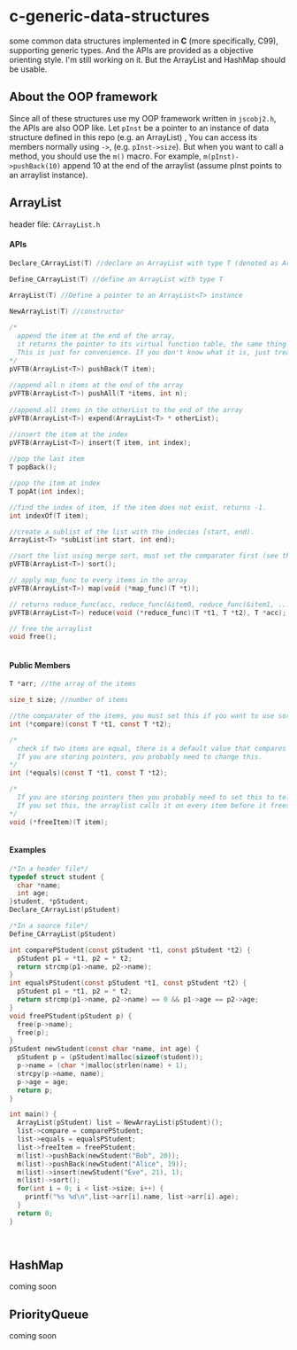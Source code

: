 # c-generic-data-structures
some common data structures implemented in **C** (more specifically, C99), supporting generic types.
And the APIs are provided as a objective orienting style.
I'm still working on it. But the ArrayList and HashMap should be usable.
## About the OOP framework
Since all of these structures use my OOP framework written in ```jscobj2.h```, the APIs are also OOP like.
Let ```pInst``` be a pointer to an instance of data structure defined in this repo (e.g. an ArrayList) , 
You can access its members normally using ```->```, (e.g. ```pInst->size```).
But when you want to call a method, you should use the ```m()``` macro. 
For example, ```m(pInst)->pushBack(10)``` 
append 10 at the end of the arraylist (assume pInst points to an arraylist instance).
## ArrayList
header file: ```CArrayList.h```
#### APIs
```c
Declare_CArrayList(T) //declare an ArrayList with type T (denoted as ArrayList<T>)

Define_CArrayList(T) //define an ArrayList with type T

ArrayList(T) //Define a pointer to an ArrayList<T> instance
  
NewArrayList(T) //constructor

```
```c
/*
  append the item at the end of the array,
  it returns the pointer to its virtual function table, the same thing returnd by m(), so that you can use it to call another method.
  This is just for convenience. If you don't know what it is, just treat pVFTB(ArrayList<T>) as void.
*/
pVFTB(ArrayList<T>) pushBack(T item); 
  
//append all n items at the end of the array
pVFTB(ArrayList<T>) pushAll(T *items, int n); 
  
//append all items in the otherList to the end of the array
pVFTB(ArrayList<T>) expend(ArrayList<T> * otherList); 

//insert the item at the index
pVFTB(ArrayList<T>) insert(T item, int index); 
  
//pop the last item
T popBack();

//pop the item at index
T popAt(int index);

//find the index of item, if the item does not exist, returns -1.
int indexOf(T item); 

//create a sublist of the list with the indecies [start, end). 
ArrayList<T> *subList(int start, int end); 

//sort the list using merge sort, must set the comparater first (see the next session)
pVFTB(ArrayList<T>) sort();

// apply map_func to every items in the array
pVFTB(ArrayList<T>) map(void (*map_func)(T *t));

// returns reduce_func(acc, reduce_func(&item0, reduce_func(&item1, ...)))
pVFTB(ArrayList<T>) reduce(void (*reduce_func)(T *t1, T *t2), T *acc);

// free the arraylist
void free();
  
```

#### Public Members
```c
T *arr; //the array of the items

size_t size; //number of items

//the comparater of the items, you must set this if you want to use sort
int (*compare)(const T *t1, const T *t2); 

/*
  check if two items are equal, there is a default value that compares two items byte by byte.
  If you are storing pointers, you probably need to change this.
*/
int (*equals)(const T *t1, const T *t2);  

/*
  If you are storing pointers then you probably need to set this to tell arraylist how to free an item.
  If you set this, the arraylist calls it on every item before it frees itself in ArrayList<T>::free(). 
*/
void (*freeItem)(T item);



```
#### Examples
```c
/*In a header file*/
typedef struct student {
  char *name;
  int age;
}student, *pStudent;
Declare_CArrayList(pStudent)
```
```c
/*In a source file*/
Define_CArrayList(pStudent)

int comparePStudent(const pStudent *t1, const pStudent *t2) {
  pStudent p1 = *t1, p2 = * t2;
  return strcmp(p1->name, p2->name);
}
int equalsPStudent(const pStudent *t1, const pStudent *t2) {
  pStudent p1 = *t1, p2 = * t2;
  return strcmp(p1->name, p2->name) == 0 && p1->age == p2->age;
}
void freePStudent(pStudent p) {
  free(p->name);
  free(p);
}
pStudent newStudent(const char *name, int age) {
  pStudent p = (pStudent)malloc(sizeof(student));
  p->name = (char *)malloc(strlen(name) + 1);
  strcpy(p->name, name);
  p->age = age;
  return p;
}

int main() {
  ArrayList(pStudent) list = NewArrayList(pStudent)();
  list->compare = comparePStudent;
  list->equals = equalsPStudent;
  list->freeItem = freePStudent;
  m(list)->pushBack(newStudent("Bob", 20));
  m(list)->pushBack(newStudent("Alice", 19));
  m(list)->insert(newStudent("Eve", 21), 1);
  m(list)->sort();
  for(int i = 0; i < list->size; i++) {
    printf("%s %d\n",list->arr[i].name, list->arr[i].age);
  }
  return 0;
}

  
```
## HashMap
coming soon
## PriorityQueue
coming soon
